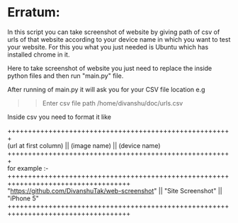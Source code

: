 # Erratum:
In this script you can take screenshot of website by giving path of csv of urls of that website according to your device name in which you want to test your website.
For this you what you just needed is Ubuntu which has installed chrome in it.

Here to take screenshot of website you just need to replace the inside python files and then run "main.py" file.

After running of main.py it will ask you for your CSV file location 
e.g
>>Enter csv file path
>>/home/divanshu/doc/urls.csv                                                               

Inside csv you need to format it like                                                                      

+++++++++++++++++++++++++++++++++++++++++++++++++++++++                                                               
(url at first column) || (image name) || (device name)                                                                    
+++++++++++++++++++++++++++++++++++++++++++++++++++++++                                                                  
for example :-                                                                                                       
++++++++++++++++++++++++++++++++++++++++++++++++++++++++++++++++++++++++++++++++++++
 "https://github.com/DivanshuTak/web-screenshot" || "Site Screenshot" || "iPhone 5"
++++++++++++++++++++++++++++++++++++++++++++++++++++++++++++++++++++++++++++++++++++

